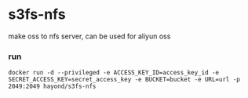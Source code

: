 # s3fs-nfs

make oss to nfs server, can be used for aliyun oss

### run
```docker run -d --privileged -e ACCESS_KEY_ID=access_key_id -e SECRET_ACCESS_KEY=secret_access_key -e BUCKET=bucket -e URL=url -p 2049:2049 hayond/s3fs-nfs```


